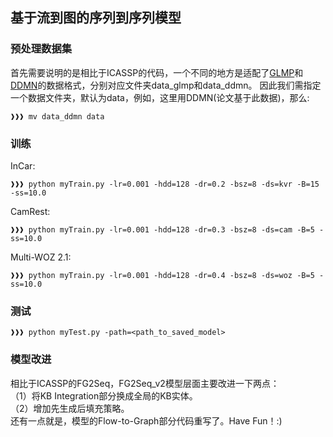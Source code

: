 ## 基于流到图的序列到序列模型

### 预处理数据集
首先需要说明的是相比于ICASSP的代码，一个不同的地方是适配了[GLMP](https://github.com/jasonwu0731/GLMP)和[DDMN](https://github.com/siat-nlp/DDMN)的数据格式，分别对应文件夹data_glmp和data_ddmn。
因此我们需指定一个数据文件夹，默认为data，例如，这里用DDMN(论文基于此数据)，那么:
```console
❱❱❱ mv data_ddmn data
```

### 训练
InCar:
```console
❱❱❱ python myTrain.py -lr=0.001 -hdd=128 -dr=0.2 -bsz=8 -ds=kvr -B=15 -ss=10.0
```
CamRest:
```console
❱❱❱ python myTrain.py -lr=0.001 -hdd=128 -dr=0.3 -bsz=8 -ds=cam -B=5 -ss=10.0
```
Multi-WOZ 2.1:
```console
❱❱❱ python myTrain.py -lr=0.001 -hdd=128 -dr=0.4 -bsz=8 -ds=woz -B=5 -ss=10.0
```

### 测试
```console
❱❱❱ python myTest.py -path=<path_to_saved_model> 
```

### 模型改进
相比于ICASSP的FG2Seq，FG2Seq_v2模型层面主要改进一下两点：<br/>
（1）将KB Integration部分换成全局的KB实体。<br/>
（2）增加先生成后填充策略。<br/>
还有一点就是，模型的Flow-to-Graph部分代码重写了。Have Fun！:)

